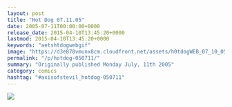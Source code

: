 ```yaml
---
layout: post
title: "Hot Dog 07.11.05"
date: 2005-07-11T00:00:00+0000
release_date: 2015-04-10T13:45:20+0000
lastmod: 2015-04-10T13:45:20+0000
keywords: "aetshtdogwebgif"
image: "https://d3e878vmunx8cm.cloudfront.net/assets/h0tdogWEB_07_10_05.gif"
permalink: "/p/hotdog-050711/"
summary: "Originally published Monday July, 11th 2005"
category: comics
hashtag: "#axisofstevil_hotdog-050711"
---
```


![](https://d3e878vmunx8cm.cloudfront.net/assets/h0tdogWEB_07_10_05.gif)
